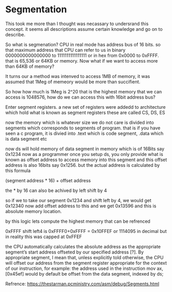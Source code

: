 # Segmentation

This took me more than I thought was necassary to undersrand this concept. it seems all descriptions assume certain knowledge and go on to describe.

So what is segmenation? CPU in real mode has address bus of 16 bits. so that maximum address that CPU can refer to us in binary 0000000000000000 to 1111111111111111 or in hex from 0x0000 to 0xFFFF. that is 65,536 or 64KB or memory. Now what if we want to access more than 64KB of memory?

It turns our a method was intenved to access 1MB of memory, it was assumed that 1Meg of memeory would be more than succifient.

So how how much is 1Meg is 2^20 that is the highest memory that we can access is 1048576, how do we can access this with 16bit address bus?

Enter segment registers. a new set of registers were addedd to architecture which hold what is known as segment registers these are called CS, DS, ES <update list here>

now the memory which is whatever size we do not care is divided into segments which corresponds to segments of program. that is if you have seen a c program, it is divied into .text which is code segment, .data which is data segment etc

now ds will hold memory of data segment in memory which is of 16Bits say 0x1234 now as a programmer once you setup ds, you only provide what is known as offset address to access memory into this segment and this offset address is also 16bits say 0x1256. but the actual address is calculated by this formula

(segment address \* 16) + offset address

the \* by 16 can also be achived by left shift by 4

so if we to take our segment 0x1234 and shift left by 4, we would get 0x12340 now add offset address to this and we get 0x13596 and this is absolute memory location.

by this logic lets compute the highest memory that can be refrenced

0xFFFF shift left4 is 0xFFFF0+0xFFFF = 0x10FFEF or 1114095 in decimal but in reality this was capped at 0xFFEF

 the CPU automatically calculates the absolute address as the appropriate segment’s start address offseted by our specified address [?]. By appropriate segment, I mean that, unless explicitly told otherwise, the CPU will offset our address from the segment register appropriate for the context of our instruction, for example: the address used in the instruction mov ax, [0x45ef] would by default be offset from the data segment, indexed by ds; 


Refrence: https://thestarman.pcministry.com/asm/debug/Segments.html
